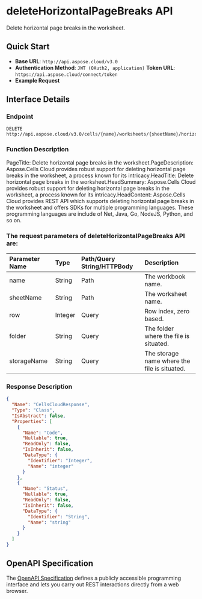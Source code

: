# **deleteHorizontalPageBreaks API**

Delete horizontal page breaks in the worksheet. 

## **Quick Start**

- **Base URL**: `http://api.aspose.cloud/v3.0`
- **Authentication Method**: `JWT (OAuth2, application)`  **Token URL**: `https://api.aspose.cloud/connect/token`
- **Example Request** 
<script src="https://gist.github.com/aspose-cells-cloud-gists/8a5b324fdf3e574dbd747c1a1e24b05d.js?file=Example30_DeleteHorizontalPageBreaks.cs"></script>

## **Interface Details**

### **Endpoint** 

```
DELETE http://api.aspose.cloud/v3.0/cells/{name}/worksheets/{sheetName}/horizontalpagebreaks
```

### **Function Description**
PageTitle: Delete horizontal page breaks in the worksheet.PageDescription: Aspose.Cells Cloud provides robust support for deleting horizontal page breaks in the worksheet, a process known for its intricacy.HeadTitle: Delete horizontal page breaks in the worksheet.HeadSummary: Aspose.Cells Cloud provides robust support for deleting horizontal page breaks in the worksheet, a process known for its intricacy.HeadContent: Aspose.Cells Cloud provides REST API which supports deleting horizontal page breaks in the worksheet and offers SDKs for multiple programming languages. These programming languages are include of Net, Java, Go, NodeJS, Python, and so on.

### The request parameters of **deleteHorizontalPageBreaks** API are: 

| Parameter Name | Type | Path/Query String/HTTPBody | Description | 
| :- | :- | :- |:- | 
|name|String|Path|The workbook name.|
|sheetName|String|Path|The worksheet name.|
|row|Integer|Query|Row index, zero based.|
|folder|String|Query|The folder where the file is situated.|
|storageName|String|Query|The storage name where the file is situated.|


### **Response Description**
```json
{
  "Name": "CellsCloudResponse",
  "Type": "Class",
  "IsAbstract": false,
  "Properties": [
    {
      "Name": "Code",
      "Nullable": true,
      "ReadOnly": false,
      "IsInherit": false,
      "DataType": {
        "Identifier": "Integer",
        "Name": "integer"
      }
    },
    {
      "Name": "Status",
      "Nullable": true,
      "ReadOnly": false,
      "IsInherit": false,
      "DataType": {
        "Identifier": "String",
        "Name": "string"
      }
    }
  ]
}
```

## OpenAPI Specification

The [OpenAPI Specification](https://reference.aspose.cloud/cells/#/PageBreaksController/DeleteHorizontalPageBreaks) defines a publicly accessible programming interface and lets you carry out REST interactions directly from a web browser.

